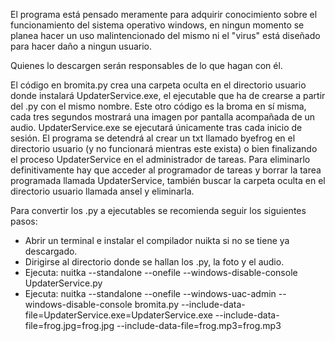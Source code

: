El programa está pensado meramente para adquirir conocimiento sobre el funcionamiento del sistema operativo windows, 
en ningun momento se planea hacer un uso malintencionado del mismo ni el "virus" está diseñado para hacer daño a ningun usuario.

Quienes lo descargen serán responsables de lo que hagan con él.

El código en bromita.py crea una carpeta oculta en el directorio usuario donde instalará UpdaterService.exe, el ejecutable que ha de crearse
a partir del .py con el mismo nombre. Este otro código es la broma en sí misma, cada tres segundos mostrará una imagen por pantalla acompañada de un audio.
UpdaterService.exe se ejecutará únicamente tras cada inicio de sesión.
El programa se detendrá al crear un txt llamado byefrog en el directorio usuario (y no funcionará mientras este exista) o bien finalizando el proceso UpdaterService en el administrador de tareas. 
Para eliminarlo definitivamente hay que acceder al programador de tareas y borrar la tarea programada llamada UpdaterService, 
también buscar la carpeta oculta en el directorio usuario llamada ansel y eliminarla.

Para convertir los .py a ejecutables se recomienda seguir los siguientes pasos:
- Abrir un terminal e instalar el compilador nuikta si no se tiene ya descargado.
- Dirigirse al directorio donde se hallan los .py, la foto y el audio.
- Ejecuta: nuitka --standalone --onefile --windows-disable-console UpdaterService.py
- Ejecuta: nuitka --standalone --onefile --windows-uac-admin --windows-disable-console bromita.py --include-data-file=UpdaterService.exe=UpdaterService.exe --include-data-file=frog.jpg=frog.jpg --include-data-file=frog.mp3=frog.mp3
